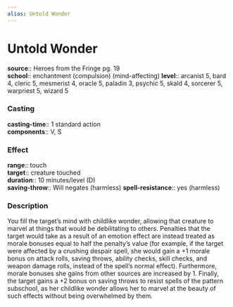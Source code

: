 ```yaml
---
alias: Untold Wonder
---
```


# Untold Wonder 

**source**:: Heroes from the Fringe pg. 19  
**school**:: enchantment (compulsion) (mind-affecting)
**level**:: arcanist 5, bard 4, cleric 5, mesmerist 4, oracle 5, paladin 3, psychic 5, skald 4, sorcerer 5, warpriest 5, wizard 5

### Casting 

**casting-time**:: 1 standard action  
**components**:: V, S

### Effect 

**range**:: touch  
**target**:: creature touched  
**duration**:: 10 minutes/level (D)  
**saving-throw**:: Will negates (harmless)
**spell-resistance**:: yes (harmless)

### Description 

You fill the target’s mind with childlike wonder, allowing that creature to marvel at things that would be debilitating to others. Penalties that the target would take as a result of an emotion effect are instead treated as morale bonuses equal to half the penalty’s value (for example, if the target were affected by a crushing despair spell, she would gain a +1 morale bonus on attack rolls, saving throws, ability checks, skill checks, and weapon damage rolls, instead of the spell’s normal effect). Furthermore, morale bonuses she gains from other sources are increased by 1. Finally, the target gains a +2 bonus on saving throws to resist spells of the pattern subschool, as her childlike wonder allows her to marvel at the beauty of such effects without being overwhelmed by them.

